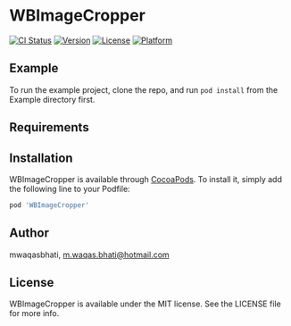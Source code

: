 # WBImageCropper

[![CI Status](https://img.shields.io/travis/mwaqasbhati/WBImageCropper.svg?style=flat)](https://travis-ci.org/mwaqasbhati/WBImageCropper)
[![Version](https://img.shields.io/cocoapods/v/WBImageCropper.svg?style=flat)](https://cocoapods.org/pods/WBImageCropper)
[![License](https://img.shields.io/cocoapods/l/WBImageCropper.svg?style=flat)](https://cocoapods.org/pods/WBImageCropper)
[![Platform](https://img.shields.io/cocoapods/p/WBImageCropper.svg?style=flat)](https://cocoapods.org/pods/WBImageCropper)

## Example

To run the example project, clone the repo, and run `pod install` from the Example directory first.

## Requirements

## Installation

WBImageCropper is available through [CocoaPods](https://cocoapods.org). To install
it, simply add the following line to your Podfile:

```ruby
pod 'WBImageCropper'
```

## Author

mwaqasbhati, m.waqas.bhati@hotmail.com

## License

WBImageCropper is available under the MIT license. See the LICENSE file for more info.
